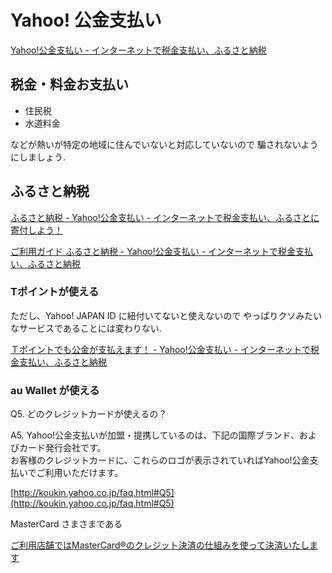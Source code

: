 # Yahoo! 公金支払い

[Yahoo!公金支払い - インターネットで税金支払い、ふるさと納税](http://koukin.yahoo.co.jp/)

## 税金・料金お支払い

- 住民税
- 水道料金

などが熱いが特定の地域に住んでいないと対応していないので
騙されないようにしましょう.

## ふるさと納税

[ふるさと納税 - Yahoo!公金支払い - インターネットで税金支払い、ふるさとに寄付しよう！](http://koukin.yahoo.co.jp/furusato-nouzei/index.html)

[ご利用ガイド ふるさと納税 - Yahoo!公金支払い - インターネットで税金支払い、ふるさと納税](http://koukin.yahoo.co.jp/guide/donation.html)

### Tポイントが使える

ただし、Yahoo! JAPAN ID に紐付いてないと使えないので
やっぱりクソみたいなサービスであることには変わりない.

[Ｔポイントでも公金が支払えます！ - Yahoo!公金支払い - インターネットで税金支払い、ふるさと納税](http://koukin.yahoo.co.jp/point.html)

### au Wallet が使える

Q5. どのクレジットカードが使えるの？

A5. Yahoo!公金支払いが加盟・提携しているのは、下記の国際ブランド、およびカード発行会社です。  
お客様のクレジットカードに、これらのロゴが表示されていればYahoo!公金支払いでご利用いただけます。

[http://koukin.yahoo.co.jp/faq.html#Q5](http://koukin.yahoo.co.jp/faq.html#Q5)

MasterCard さまさまである

[ご利用店舗ではMasterCard®のクレジット決済の仕組みを使って決済いたします](https://wallet.auone.jp/contents/pc/help/common/2.html)
